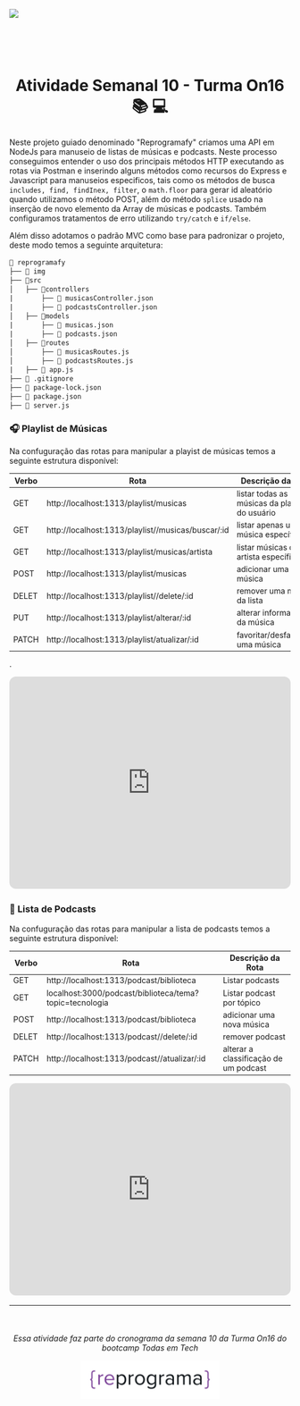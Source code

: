 ![](reprogramafy/img/banner-reprogramafy.gif)

<h1 align="center">
    <br>
    <p align="center">Atividade Semanal 10 - Turma On16 📚 💻<p>
</h1>


Neste projeto guiado denominado "Reprogramafy" criamos uma API em NodeJs para manuseio de listas de músicas e podcasts.
Neste processo conseguimos entender o uso dos principais métodos HTTP executando as rotas via Postman e inserindo alguns métodos como recursos do Express e Javascript para manuseios especificos, tais como os métodos de busca ```includes, find, findInex, filter```, o ````math.floor```` para gerar id aleatório quando utilizamos o método POST, além do método ```splice``` usado na inserção de novo elemento da Array de músicas e podcasts. Também configuramos tratamentos de erro utilizando ````try/catch```` e ```if/else```.

Além disso adotamos o padrão MVC como base para padronizar o projeto, deste modo temos a seguinte arquitetura:

```
📂 reprogramafy
├── 📁 img
├── 📂src
│   ├── 📂controllers
|       ├── 📃 musicasController.json
|       ├── 📃 podcastsController.json
│   ├── 📂models
|       ├── 📃 musicas.json
|       ├── 📃 podcasts.json
│   ├── 📂routes
│       ├── 📃 musicasRoutes.js
│       ├── 📃 podcastsRoutes.js
|   ├── 📃 app.js
├── 📃 .gitignore
├── 📃 package-lock.json
├── 📃 package.json
├── 📃 server.js
```


### 🎧 Playlist de Músicas

Na confuguração das rotas para manipular a playist de músicas temos a seguinte estrutura disponível:

| Verbo  | Rota                                               | Descrição da Rota                              |
| ------ | ---------------------------------------------------|------------------------------------------------|
| GET    | http://localhost:1313/playlist/musicas             | listar todas as músicas da playlist do usuário |
| GET    | http://localhost:1313/playlist//musicas/buscar/:id | listar apenas uma música específica            |
| GET    | http://localhost:1313/playlist/musicas/artista     | listar  músicas de um artista específico       |
| POST   | http://localhost:1313/playlist/musicas             | adicionar uma nova música                      |
| DELET  | http://localhost:1313/playlist//delete/:id         | remover uma música da lista                    |
| PUT    | http://localhost:1313/playlist/alterar/:id         | alterar informações da música                  |
| PATCH  | http://localhost:1313/playlist/atualizar/:id       | favoritar/desfavoritar uma música              


.
<iframe style="border-radius:12px" src="https://open.spotify.com/embed/playlist/6kNTCwrdqGXgEF4ZRFOvyc?utm_source=generator" width="100%" height="380" frameBorder="0" allowfullscreen="" allow="autoplay; clipboard-write; encrypted-media; fullscreen; picture-in-picture"></iframe>


### 🎤 Lista de Podcasts

Na confuguração das rotas para manipular a lista de podcasts temos a seguinte estrutura disponível:

| Verbo  | Rota                                                    | Descrição da Rota                     |
| ------ | --------------------------------------------------------|---------------------------------------|
| GET    | http://localhost:1313/podcast/biblioteca                | Listar podcasts                       |
| GET    | localhost:3000/podcast/biblioteca/tema?topic=tecnologia | Listar podcast por tópico             |  
| POST   | http://localhost:1313/podcast/biblioteca                | adicionar uma nova música             |
| DELET  | http://localhost:1313/podcast//delete/:id               | remover podcast                       |
| PATCH  | http://localhost:1313/podcast//atualizar/:id            | alterar a classificação de um podcast |  

<iframe style="border-radius:12px" src="https://open.spotify.com/embed/playlist/3ZlJ144Hrnl6kC2TSwB7ec?utm_source=generator" width="100%" height="380" frameBorder="0" allowfullscreen="" allow="autoplay; clipboard-write; encrypted-media; fullscreen; picture-in-picture"></iframe>


___
<h6 align="center">
    <br>
    <p align="center">Essa atividade faz parte do cronograma da semana 10 da Turma On16 do bootcamp Todas em Tech <p>
    <img src="reprogramafy/img/reprograma-logo.png" width="250"> 
</h6>


